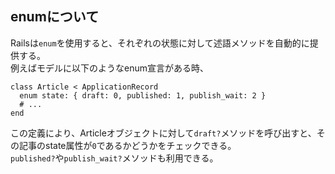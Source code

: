 ## enumについて
Railsは```enum```を使用すると、それぞれの状態に対して述語メソッドを自動的に提供する。<br>
例えばモデルに以下のようなenum宣言がある時、
```
class Article < ApplicationRecord
  enum state: { draft: 0, published: 1, publish_wait: 2 }
  # ...
end
```
この定義により、Articleオブジェクトに対して```draft?```メソッドを呼び出すと、その記事のstate属性が```0```であるかどうかをチェックできる。<br>
```published?```や```publish_wait?```メソッドも利用できる。
